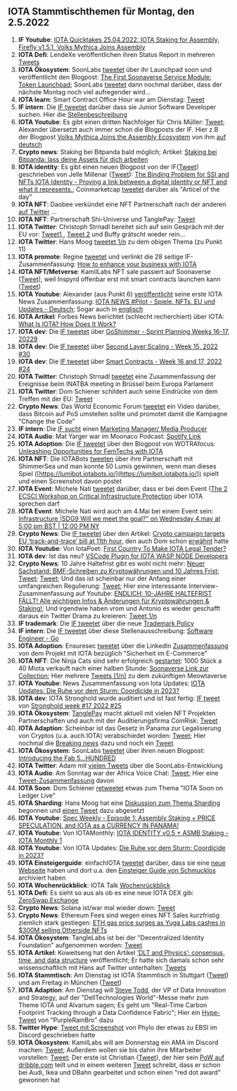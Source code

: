 ## IOTA Stammtischthemen für Montag, den 2.5.2022

1. **IF Youtube**: [IOTA Quicktakes 25.04.2022: IOTA Staking for Assembly, Firefly v1.5.1, Volks Mythica Joins Assembly](https://www.youtube.com/watch?v=vS6ZceXT4C8)
2. **IOTA Defi**: LendeXe veröffentlichen ihren Status Report in mehreren [Tweets](https://twitter.com/LendeXeFinance/status/1518643986369597441?s=20&t=WRKtjvzgKnhpzjWNIcxPRQ)
3. **IOTA Ökosystem**: SoonLabs [tweetet](https://twitter.com/soon_labs/status/1518819730210967552?s=20&t=WRKtjvzgKnhpzjWNIcxPRQ) über ihr Launchpad soon und veröffentlicht den Blogpost: [The First Soonaverse Service Module: Token Launchpad](https://soonlabs.medium.com/token-launchpad-b9310f8bfbc9); SoonLabs [tweetet](https://twitter.com/soon_labs/status/1519196398209552384?s=20&t=shy_DuBXsKA8dLaNgQYMcg) dann nochmal darüber, dass der nächste Montag noch viel aufregender wird...
4. **IOTA learn**: Smart Contract Office Hour war am Dienstag: [Tweet](https://twitter.com/assembly_net/status/1518575809048596480?s=20&t=WRKtjvzgKnhpzjWNIcxPRQ)
5. **IF intern**: Die [IF tweetet](https://twitter.com/iota/status/1518862577048117248?s=20&t=WRKtjvzgKnhpzjWNIcxPRQ) darüber dass sie Junior Software Developer suchen. Hier die [Stellenbeschreibung](https://iota.bamboohr.com/jobs/view.php?id=187&source=other) 
6. **IOTA Youtube**: Es gibt einen dritten Nachfolger für Chris Müller: [Tweet](https://twitter.com/shortaktien/status/1518843291067990017?s=20&t=WRKtjvzgKnhpzjWNIcxPRQ); Alexander übersetzt auch immer schon die Blogposts der IF. Hier z.B der Blogpost [Volks Mythica Joins the Assembly Ecosystem](https://blog.assembly.sc/volks-mythica-joins-the-assembly-ecosystem/) von ihm [auf deutsch](https://iota-kurs.de/volks-mythica-tritt-dem-assembly-oekosystem-bei/) 
7. **Crypto news**: Staking bei Bitpanda bald möglich; Artikel: [Staking bei Bitpanda: lass deine Assets für dich arbeiten](https://blog.bitpanda.com/de/staking-bei-bitpanda-lass-deine-assets-fur-dich-arbeiten)
8. **IOTA identity**: Es gibt einen neuen Blogpost von der IF([Tweet](https://twitter.com/iota/status/1518938039199879175?s=20&t=Y26eZwu9EYgVtdNbmTri8w)) geschrieben von Jelle Millenar ([Tweet](https://twitter.com/JelleFm/status/1518944063172579328?s=20&t=shy_DuBXsKA8dLaNgQYMcg)): [The Binding Problem for SSI and NFTs IOTA Identity - Proving a link between a digital identity or NFT and what it represents.](https://blog.iota.org/the-binding-problem-for-ssi-and-nfts/); Coinmarketcap [tweetet](https://twitter.com/CoinMarketCap/status/1519204734804303877?s=20&t=shy_DuBXsKA8dLaNgQYMcg) darüber als "Articel of the day"
9. **IOTA NFT**: Daobee verkündet eine NFT Partnerschaft nach der anderen [auf Twitter](https://twitter.com/Daobeegame) ...
10. **IOTA NFT**: Partnerschaft Shi-Universe und TanglePay: [Tweet](https://twitter.com/Shiuniverse/status/1519270966978875392?s=20&t=w3WbF1iG-CcJySp8zlJ_AQ)
11. **IOTA Twitter**: Christoph Strnadl bereitet sich auf sein Gespräch mit der EU vor: [Tweet1 ](https://twitter.com/archimate/status/1519252069219287040?s=20&t=Y26eZwu9EYgVtdNbmTri8w), [Tweet 2](https://twitter.com/archimate/status/1519254531166638088?s=20&t=shy_DuBXsKA8dLaNgQYMcg) und Buffy grätscht wieder rein...
12. **IOTA Twitter**: Hans Moog [tweetet 1/n](https://twitter.com/hus_qy/status/1519318182267437056?s=20&t=ygqjKiu_EfU_v96PLI3Veg) zu dem obigen Thema (zu Punkt 11)
13. **IOTA promote**: Regine [tweetet](https://twitter.com/Energine/status/1519301547229855746?s=20) und verlinkt die 28 seitige IF-Zusammenfassung: [How to enhance your business with IOTA](https://files.iota.org/comms/IOTA_for_Business.pdf)
14. **IOTA NFT/Metverse**: KamilLabs NFT sale passiert auf Soonaverse ([Tweet](https://twitter.com/kamilabsstudio/status/1518522332431753216?s=20&t=j6fLxrXspf8zvQfrgJIZaA)), weil Inspyrd offenbar erst mit smart contracts launchen kann ([Tweet](https://twitter.com/kamilabsstudio/status/1518858948056686592?s=20&t=j6fLxrXspf8zvQfrgJIZaA))
15. **IOTA Youtube**: Alexander (aus Punkt 6) [veröffentlicht](https://twitter.com/shortaktien/status/1519355597484871680?s=20&t=j6fLxrXspf8zvQfrgJIZaA) seine erste IOTA News Zusammenfassung: [IOTA NEWS #Pilot - Spiele, NFTs, EU und Updates - Deutsch](https://www.youtube.com/watch?v=MNsMU5uCpEA); Sogar auch in [englisch](https://www.youtube.com/watch?v=IEbg27U013o)
16. **IOTA Artikel**: Forbes News berichtet (schlecht recherchiert) über IOTA: [What Is IOTA? How Does It Work?](https://www.forbes.com/advisor/investing/cryptocurrency/what-is-iota/)
17. **IOTA dev**: Die [IF tweetet](https://twitter.com/iota/status/1519209796951584770?s=20&t=2KrLu343SiJ6eGYoQ9s0sg) über [GoShimmer - Sprint Planning Weeks 16-17, 20229](https://github.com/iotaledger/research-updates/discussions/31)
18. **IOTA dev**: Die [IF tweetet](https://twitter.com/iota/status/1519255151944548354?s=20&t=j3foXmxKwAdtukdT6oXBYw) über [Second Layer Scaling - Week 15, 2022 #30](https://github.com/iotaledger/research-updates/discussions/30)
19. **IOTA dev**: Die [IF tweetet](https://twitter.com/iota/status/1519345859296649217?s=20&t=-8RKG9QqMxjW-ARi4iqchA) über [Smart Contracts - Week 16 and 17, 2022 #24](https://github.com/iotaledger/engineering-updates/discussions/24)
20. **IOTA Twitter**: Christoph Strnadl [tweetet](https://twitter.com/archimate/status/1519444910369353728?s=20&t=j6fLxrXspf8zvQfrgJIZaA) eine Zusammenfassung der Ereignisse beim INATBA meeting in Brüssel beim Europa Parlament
21. **IOTA Twitter**: Dom Schiener schildert auch seine Eindrücke von dem Treffen mit der EU: [Tweet](https://twitter.com/DomSchiener/status/1519586889107484673?s=20&t=yovXGYXw6O16II0ObNrx-Q)
22. **Crypto News**: Das World Economic Forum [tweetet](https://twitter.com/wef/status/1519119185422524416?s=20&t=j6fLxrXspf8zvQfrgJIZaA) ein Video darüber, dass Bitcoin auf PoS umstellen sollte und promotet damit die Kampagne "Change the Code"
23. **IF intern**: Die [IF sucht](https://twitter.com/iota/status/1519587480365846528?s=20&t=yovXGYXw6O16II0ObNrx-Q) einen [Marketing Manager/ Media Producer](https://iota.bamboohr.com/jobs/view.php?id=202&source=aWQ9NA%3D%3D)
24. **IOTA Audio**: Mat Yarger war im Moonaco Podcast: [Spotify Link](https://open.spotify.com/episode/5ege2EU5hXHjqdznymyqlN?si=OkAi0cqkT0q5TVZV09hGqw&nd=1)
25. **IOTA Adoption**: Die [IF tweetet](https://twitter.com/iota/status/1519662927493668867?s=20&t=6EE3tkgXbv-pvOKzFtfz9g) über den Blogpost von WOTRAfocus: [Unleashing Opportunities for FemTechs with IOTA](https://developmentnavigator.com/unleashing-opportunities-for-femtechs-with-iota/)
26. **IOTA NFT**: Die IOTABots [tweeten](https://twitter.com/iotabots/status/1519622025727426561?s=20&t=6EE3tkgXbv-pvOKzFtfz9g) über ihre Partnerschaft mit ShimmerSea und man konnte 50 Lumis gewinnen, wenn man dieses Spiel ([https://lumibot.iotabots.io/](https://lumibot.iotabots.io/)) spielt und einen Screenshot davon postet
27. **IOTA Event**: Michele Nati [tweetet](https://twitter.com/michelenati/status/1519629972918489089?s=20&t=6EE3tkgXbv-pvOKzFtfz9g) darüber, dass er bei dem Event ([The 2     ECSCI Workshop on Critical Infrastructure Protection](https://www.finsec-project.eu/second-ecsci-virtual-workshop) über IOTA sprechen darf
28. **IOTA Event**: Michele Nati wird auch am 4.Mai bei einem Event sein: [Infrastructure |SDG9 Will we meet the goal?"  on Wednesday 4.may at 5:00 pm BST | 12:00 PM NY](https://www.linkedin.com/feed/update/urn:li:share:6925428606684790784)
29. **Crypto News**: Die [IF tweetet](https://twitter.com/iota/status/1519647708126011393?s=20&t=6EE3tkgXbv-pvOKzFtfz9g) über den Artikel: [Crypto campaign targets EU ‘track-and-trace’ bill at 11th hour](https://www.politico.eu/article/crypto-campaign-target-eu-meps-transfer-funds-regulation/), den auch Dom schon [erwähnt](https://twitter.com/DomSchiener/status/1519586891972153344?s=20&t=6EE3tkgXbv-pvOKzFtfz9g) hatte
30. **IOTA Youtube**: Von IotaPoet: [First Country To Make IOTA Legal Tender?](https://www.youtube.com/watch?v=VgYGHNzw7nM)
31. **IOTA dev**: Ist das neu? [VSCode Plugin for IOTA WASP NODE Developers](https://marketplace.visualstudio.com/items?itemName=CadenceDataSoft.iota-wasp-extension)
32. **Crypto News**: 10 Jahre Haltefrist gibt es wohl nicht mehr: [Neuer Sachstand: BMF-Schreiben zu Kryptowährungen und 10 Jahres Frist](https://www.anwalt.de/rechtstipps/neuer-sachstand-bmf-schreiben-zu-kryptowaehrungen-und-10-jahres-frist-finanzamt-bitcoin-nft-token-200209.html); [Tweet](https://twitter.com/FlorianWimmerAT/status/1519764826389716996?s=20&t=8h0cO2DcuyJn7O5VLuRL4Q); [Tweet](https://twitter.com/f_schaeffler/status/1519920297813716993?s=20&t=8h0cO2DcuyJn7O5VLuRL4Q); Und das ist scheinbar nur der Anfang einer umfangreichen Regulierung: [Tweet](https://twitter.com/f_schaeffler/status/1520109078101598210?s=20&t=4DsQy91OKiDtWutPYEcNTw); Hier eine interessante Interview-Zusammenfassung auf Youtube: [ENDLICH: 10-JAHRE HALTEFRIST FÄLLT! Alle wichtigen Infos & Änderungen für Kryptowährungen & Staking!](https://www.youtube.com/watch?v=jKX4xYAqE7o); Und irgendwie haben vrom und Antonio es wieder geschafft daraus ein Twitter Drama zu kreieren: [Tweet 1/n](https://twitter.com/antonionardella/status/1519900608265953281?s=20&t=6U-cW9YBoYQ5021PvM1eKA)
33. **IF trademark**: Die [IF tweetet](https://twitter.com/iota/status/1519617563180871681?s=20&t=NY1ZBmHfTMz8-_W4TK28Rw) über die neue [Trademark Policy](https://www.iota.org/trademark)
34. **IF intern**: Die [IF tweetet](https://twitter.com/iota/status/1519949808491974656?s=20&t=KgXiCUr41fZlhVOXxYlETw) über diese Stellenausschreibung: [Software Engineer - Go](https://iota.bamboohr.com/jobs/view.php?id=205&source=aWQ9NA==)
35. **IOTA Adoption**: Ensuresec [tweetet](https://twitter.com/ensuresec_eu/status/1520005931077091328?s=20&t=qYwlPRyejxE63cymU8XAEQ) über die LinkedIn [Zusammenfassung](https://www.linkedin.com/posts/ensuresec_ecommerce-response-mitigation-activity-6925769222522339328-6VuY?utm_source=linkedin_share&utm_medium=member_desktop_web) von dem Projekt mit IOTA bezüglich "Sicherheit im E-Commerce"
36. **IOTA NFT**: Die Ninja Cats sind sehr erfolgreich [gestartet](https://twitter.com/MeowtaNFT/status/1520040460349329414?s=20&t=YgbruYFiwGHUdsQ__2MveA): 1000 Stück a 40 Miota verkauft nach einer halben Stunde: [Soonaverse Link zur Collection](https://soonaverse.com/collection/0x8bbade33b845c232908ff59ce3fc5d31fb7599db); Hier mehrere [Tweets (1/n)](https://twitter.com/MeowtaNFT/status/1520288635844800514?s=20&t=4DsQy91OKiDtWutPYEcNTw) zu dem zukünftigen Meowtaverse
37. **IOTA Youtube**: News Zusammenfassung von Iota Updates: [IOTA Updates: Die Ruhe vor dem Sturm: Coordicide in 2023?](https://www.youtube.com/watch?v=Zlg_nNUQPmQ)
38. **IOTA dev**: IOTA Stronghold wurde auditiert und ist fast fertig: [IF tweet](https://twitter.com/iota/status/1520055389076832257?s=20&t=QH2aCEAjgAFYwr5WZnOq8w) von [Stronghold week #17 2022 #25](https://github.com/iotaledger/engineering-updates/discussions/25)
39. **IOTA Ökosystem**: [TanglePay](https://twitter.com/tanglepaycom) macht aktuell mit vielen NFT Projekten Partnerschaften und auch mit der Auditierungsfirma CoinRisk: [Tweet](https://twitter.com/CoinRisk/status/1520025059259207682?s=20&t=4DsQy91OKiDtWutPYEcNTw)
40. **IOTA Adaption**: Scheinbar ist das Gesetz in Panama zur Legalisierung von Cryptos (u.a. auch IOTA) verabschiedet worden: [Tweet](https://twitter.com/reht100/status/1520057459141918722?s=20&t=4DsQy91OKiDtWutPYEcNTw); Hier nochmal die [Breaking news](https://twitter.com/MoisesGale/status/1519718511723139073?s=20&t=4DsQy91OKiDtWutPYEcNTw) dazu und noch ein [Tweet](https://twitter.com/OfficialTxa/status/1520035264491659264?s=20&t=4DsQy91OKiDtWutPYEcNTw)
41. **IOTA Ökosystem**: SoonLabs [tweetet](https://twitter.com/soon_labs/status/1520266924629782528?s=20&t=4DsQy91OKiDtWutPYEcNTw) über ihren neuen Blogpost: [Introducing the Fab 5…HUNDRED](https://soonlabs.medium.com/fab-5-hundred-57e013347497)
42. **IOTA Twitter**: Adam mit [vielen Tweets](https://twitter.com/adam_unchained/status/1520270177056661504?s=20&t=4DsQy91OKiDtWutPYEcNTw)  über die SoonLabs-Entwicklung
43. **IOTA Audio**: Am Sonntag war der Africa Voice Chat: [Tweet](https://twitter.com/IotaNigeria/status/1520679503969800192?t=lPvjOmy0Ulkwii0I1MYuIA&s=19); Hier eine [Tweet-Zusammenfassung](https://twitter.com/IotaNigeria/status/1520514772780859402?s=20&t=rjSIypvWE7ElDjdEcjckUA) davon
44. **IOTA Soon**: Dom Schiener [retweetet](https://twitter.com/DomSchiener/status/1520334033594593280?s=20&t=y8hra7LaHY0Ha3H9VQQqVw) etwas zum Thema "IOTA Soon on Ledger Live"
45. **IOTA Sharding**: Hans Moog hat eine [Diskussion zum Thema Sharding](https://govern.iota.org/t/fluid-sharding/1285) begonnen und [einen Tweet](https://twitter.com/hus_qy/status/1520796128748396544?s=20&t=y8hra7LaHY0Ha3H9VQQqVw) dazu abgesetzt
46. **IOTA Youtube**: [Spec Weekly - Episode 1: Assembly Staking + PRICE SPECULATION, and IOTA as a CURRENCY IN PANAMA!](https://www.youtube.com/watch?v=xLZglnsolIA)
47. **IOTA Youtube**: Von 
IOTAMonthly: [IOTA IDENTITY v0.5 + ASMB Staking - IOTA Monthly 1](https://www.youtube.com/watch?app=desktop&v=3gh04Nkrb1A)
48. **IOTA Youtube**: Von IOTA Updates: [Die Ruhe vor dem Sturm: Coordicide in 2023?](https://www.youtube.com/watch?v=Zlg_nNUQPmQ)
49. **IOTA Einsteigerguide**: einfachIOTA [tweetet](https://twitter.com/einfachIOTA/status/1520775016564068354?s=20&t=y8hra7LaHY0Ha3H9VQQqVw) darüber, dass sie eine [neue Webseite](https://iota-einsteiger-guide.de/) haben und dort u.a. den [Einsteiger Guide von Schmucklos](https://iota-einsteiger-guide.de/archiv-iota-einsteiger-guide/) archiviert haben
50. **IOTA Wochenrückblick**: IOTA Talk [Wochenrückblick](https://www.iota-talk.com/index.php?article/180-wochenr%C3%BCckblick-vom-24-bis-30-april-2022/)
51. **IOTA Defi**: Es sieht so aus als ob es eine neue IOTA DEX gib: [ZeroSwap.Exchange](https://twitter.com/Zeroswap_Ex/status/1520694317169451008?s=20&t=y8hra7LaHY0Ha3H9VQQqVw)
52. **Crypto News**: Solana ist/war mal wieder down: [Tweet](https://twitter.com/SolanaStatus/status/1520508697100926977?s=20&t=y8hra7LaHY0Ha3H9VQQqVw)
53. **Crypto News**: Ethereum Fees sind wegen eines NFT Sales kurzfristig ziemlich stark gestiegen: [ETH gas price surges as Yuga Labs cashes in $300M selling Otherside NFTs](https://cointelegraph.com/news/eth-gas-price-surges-as-yuga-labs-cashes-in-300m-selling-otherside-nfts)
54. **IOTA Ökosystem**: TangleLabs ist bei der "Decentralized Identity Foundation" aufgenommen worden: [Tweet](https://twitter.com/Tangle_Labs/status/1520668178027880453?s=20&t=tnl6YoLrHUbCdbDqeBhA6w)
55. **IOTA Artikel**: Koweitseng hat den Artikel [‘DLT and Physics’: consensus, time, and data structure](https://medium.com/@koweitseng.sol/dlt-and-physics-consensus-time-and-data-structure-2559829d7a74) veröffentlicht; Er hatte sich damals schon sehr wissenschaftlich mit Hans auf Twitter unterhalten: [Tweets](https://twitter.com/kowei1995/status/1516443131046096896?s=20&t=KVoT205S7slx4qVpUfYFrw)
56. **IOTA Stammtisch**: Am Dienstag ist IOTA Stammtisch in Stuttgart ([Tweet](https://twitter.com/IotaStuttgart/status/1520825496833261568?s=20&t=rjSIypvWE7ElDjdEcjckUA)) und am Freitag in München ([Tweet](https://twitter.com/IotaMunchen/status/1520475937963446272?s=20&t=rjSIypvWE7ElDjdEcjckUA))
57. **IOTA Adaption**: Am Dienstag will [Steve Todd](https://www.dell.com/en-us/blog/authors/steve-todd/), der VP of Data Innovation and Strategy, auf der "DellTechnologies World"-Messe mehr zum Theme IOTA und Alvarium sagen; Es geht um "Real-Time Carbon Footprint Tracking through a Data Confidence Fabric"; Hier ein [Hype-Tweet](https://twitter.com/JoshuaPeeling/status/1520842049259462661) von "PurpleRainBro" dazu
58. **Twitter Hype**: [Tweet mit Screenshot](https://twitter.com/Vrom14286662/status/1521052718814670849?s=20&t=rjSIypvWE7ElDjdEcjckUA) von Phylo der etwas zu EBSI im Discord geschrieben hatte
59. **IOTA Ökosystem**: KamilLabs will am Donnerstag ein AMA im Discord machen: [Tweet](https://twitter.com/kamilabsstudio/status/1520817828462399490?s=20&t=rjSIypvWE7ElDjdEcjckUA); Außerdem wollen sie bis dahin ihre Mitarbeiter vorstellen: [Tweet](https://twitter.com/kamilabsstudio/status/1520681934220931073?s=20&t=rjSIypvWE7ElDjdEcjckUA); Der erste ist Christian ([Tweet](https://twitter.com/kamilabsstudio/status/1521014122543910917?s=20&t=rjSIypvWE7ElDjdEcjckUA)), der hier sein [PoW auf dribble.com](https://dribbble.com/christianhuber) teilt und in einem weiteren [Tweet](https://twitter.com/kamilabsstudio/status/1521051877336662016?s=20&t=rjSIypvWE7ElDjdEcjckUA) schreibt, dass er schon bei Audi, Ikea und DBahn gearbeitet und schon einen "red dot award" gewonnen hat

